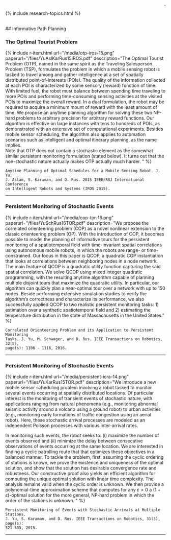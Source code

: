 <div style="text-align: right">
  <a href="https://scholar.google.com/citations?user=jkRa2LEAAAAJ&hl=en"><span style="color:blue">&nbsp;</span></a>
</div>

{% include research-topics.html %} 

<br />
## Informative Path Planning

### The Optimal Tourist Problem

{% include r-item.html 
   url="/media/otp-iros-15.png" 
   paperurl="/files/YuAslKarRus15IROS.pdf" 
   description="The Optimal Tourist Problem (OTP), named in the same spirit as the Traveling Salesperson Problem (TSP), formulates the problem in which a mobile sensing robot is tasked to travel among and gather intelligence at a set of spatially distributed point-of-interests (POIs). The quality of the information collected at each POI is characterized by some sensory (reward) function of time. With limited fuel, the robot must balance between spending time traveling to more POIs and performing time-consuming sensing activities at the visited POIs to maximize the overall reward. In a dual formulation, the robot may be required to acquire a minimum mount of reward with the least amount of time. We propose an anytime planning algorithm for solving these two NP-hard problems to arbitrary precision for arbitrary reward functions. Our algorithm is effective on large instances with tens to hundreds of POIs, as demonstrated with an extensive set of computational experiments. Besides mobile sensor scheduling, the algorithm also applies to automation scenarios such as intelligent and optimal itinerary planning, as the name implies. <br />
Note that OTP does not contain a stochastic element as the somewhat similar persistent monitoring formulation (stated below). It turns out that the non-stochastic nature actually makes OTP actually much harder. 
" %}

```
Anytime Planning of Optimal Schedules for a Mobile Sensing Robot. J. Yu, 
J. Aslam, S. Karaman, and D. Rus. 2015 IEEE/RSJ International Conference 
on Intelligent Robots and Systems (IROS 2015).
```

<hr />

### Persistent Monitoring of Stochastic Events

{% include r-item.html 
   url="/media/cop-tor-16.png" 
   paperurl="/files/YuSchRus16TOR.pdf" 
   description="We propose the correlated orienteering problem (COP) as a novel nonlinear extension to the classic orienteering problem (OP). With the introduction of COP, it becomes possible to model the planning of informative tours for the persistent monitoring of a spatiotemporal field with time-invariant spatial correlations using autonomous mobile robots, in which the robots are range- or time-constrained. Our focus in this paper is QCOP, a quadratic COP instantiation that looks at correlations between neighboring nodes in a node network. The main feature of QCOP is a quadratic utility function capturing the said spatial correlation. We solve QCOP using mixed integer quadratic programming, with the resulting anytime algorithm capable of planning multiple disjoint tours that maximize the quadratic utility. In particular, our algorithm can quickly plan a near-optimal tour over a network with up to 150 nodes. Beside performing extensive simulation studies to verify the algorithm’s correctness and characterize its performance, we also successfully applied QCOP to two realistic persistent monitoring tasks: 1) estimation over a synthetic spatiotemporal field and 2) estimating the temperature distribution in the state of Massachusetts in the United States." %}

```
Correlated Orienteering Problem and its Application to Persistent Monitoring 
Tasks. J. Yu, M. Schwager, and D. Rus. IEEE Transactions on Robotics, 32(5), 
page(s): 1106 - 1118, 2016.
```

<hr />

### Persistent Monitoring of Stochastic Events

{% include r-item.html 
   url="/media/persistent-icra-14.png" 
   paperurl="/files/YuKarRus15TOR.pdf" 
   description="We introduce a new mobile sensor scheduling problem involving a robot tasked to monitor several events occurring at spatially distributed locations. Of particular interest is the monitoring of transient events of stochastic nature, with applications ranging from natural phenomena (e.g., monitoring abnormal seismic activity around a volcano using a ground robot) to urban activities (e.g., monitoring early formations of traffic congestion using an aerial robot). Here, these stochastic arrival processes are modeled as an independent Poisson processes with various inter-arrival rates. <br/>

In monitoring such events, the robot seeks to: (i) maximize the number of events observed and (ii) minimize the delay between consecutive observations of events occurring at the same location. We are interested in finding a cyclic patrolling route that that optimizes these objectives in a balanced manner. To tackle the problem, first, assuming the cyclic ordering of stations is known, we prove the existence and uniqueness of the optimal solution, and show that the solution has desirable convergence rate and robustness. Our constructive proof also yields an efficient algorithm for computing the unique optimal solution with linear time complexity. The analysis remains valid when the cyclic order is unknown. We then provide a polynomial-time approximation scheme that computes for any $\varepsilon > 0$ a $(1+\varepsilon)$-optimal solution for the more general, NP-hard problem in which the order of the stations is unknown. " %}

```
Persistent Monitoring of Events with Stochastic Arrivals at Multiple Stations. 
J. Yu, S. Karaman, and D. Rus. IEEE Transactions on Robotics, 31(3), page(s): 
521-535, 2015.
```

<hr />
